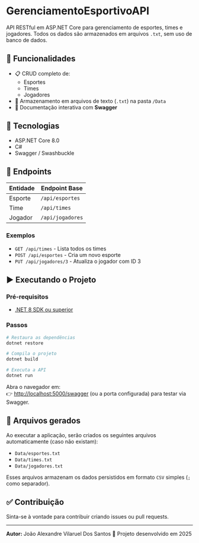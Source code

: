 # GerenciamentoEsportivoAPI

API RESTful em ASP.NET Core para gerenciamento de esportes, times e jogadores. Todos os dados são armazenados em arquivos `.txt`, sem uso de banco de dados.

## 🚀 Funcionalidades

- 📋 CRUD completo de:
  - Esportes
  - Times
  - Jogadores
- 🧾 Armazenamento em arquivos de texto (`.txt`) na pasta `/Data`
- 🧪 Documentação interativa com **Swagger**

## 🔧 Tecnologias

- ASP.NET Core 8.0
- C#
- Swagger / Swashbuckle

## 🧠 Endpoints

| Entidade | Endpoint Base    |
| -------- | ---------------- |
| Esporte  | `/api/esportes`  |
| Time     | `/api/times`     |
| Jogador  | `/api/jogadores` |

### Exemplos

- `GET /api/times` - Lista todos os times
- `POST /api/esportes` - Cria um novo esporte
- `PUT /api/jogadores/3` - Atualiza o jogador com ID 3

## ▶️ Executando o Projeto

### Pré-requisitos

- [.NET 8 SDK ou superior](https://dotnet.microsoft.com/download)

### Passos

```bash
# Restaura as dependências
dotnet restore

# Compila o projeto
dotnet build

# Executa a API
dotnet run
```

Abra o navegador em:  
👉 [http://localhost:5000/swagger](http://localhost:5000/swagger) (ou a porta configurada) para testar via Swagger.

## 📂 Arquivos gerados

Ao executar a aplicação, serão criados os seguintes arquivos automaticamente (caso não existam):

- `Data/esportes.txt`
- `Data/times.txt`
- `Data/jogadores.txt`

Esses arquivos armazenam os dados persistidos em formato `CSV` simples (`;` como separador).

## ✅ Contribuição

Sinta-se à vontade para contribuir criando issues ou pull requests.

---

**Autor:** João Alexandre Vilaruel Dos Santos
📅 Projeto desenvolvido em 2025
